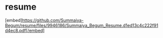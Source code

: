 # resume
[embed]https://github.com/Summaiya-Begum/resume/files/9946186/Summaiya_Begum_Resume.d1ed13c4c222f91d4ec8.pdf[/embed]

